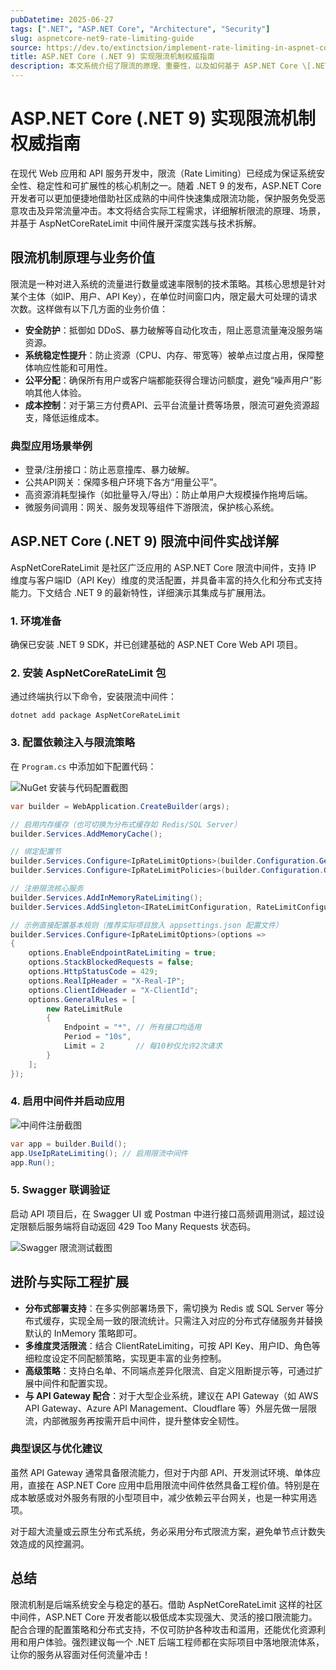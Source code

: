 ```yaml
---
pubDatetime: 2025-06-27
tags: [".NET", "ASP.NET Core", "Architecture", "Security"]
slug: aspnetcore-net9-rate-limiting-guide
source: https://dev.to/extinctsion/implement-rate-limiting-in-aspnet-core-net9-2725
title: ASP.NET Core (.NET 9) 实现限流机制权威指南
description: 本文系统介绍了限流的原理、重要性，以及如何基于 ASP.NET Core \[.NET 9] 使用 AspNetCoreRateLimit 中间件实现高效、灵活的接口限流，并结合实际场景进行技术细节补充。
---
```


# ASP.NET Core (.NET 9) 实现限流机制权威指南

在现代 Web 应用和 API 服务开发中，限流（Rate Limiting）已经成为保证系统安全性、稳定性和可扩展性的核心机制之一。随着 .NET 9 的发布，ASP.NET Core 开发者可以更加便捷地借助社区成熟的中间件快速集成限流功能，保护服务免受恶意攻击及异常流量冲击。本文将结合实际工程需求，详细解析限流的原理、场景，并基于 AspNetCoreRateLimit 中间件展开深度实践与技术拆解。

## 限流机制原理与业务价值

限流是一种对进入系统的流量进行数量或速率限制的技术策略。其核心思想是针对某个主体（如IP、用户、API Key），在单位时间窗口内，限定最大可处理的请求次数。这样做有以下几方面的业务价值：

- **安全防护**：抵御如 DDoS、暴力破解等自动化攻击，阻止恶意流量淹没服务端资源。
- **系统稳定性提升**：防止资源（CPU、内存、带宽等）被单点过度占用，保障整体响应性能和可用性。
- **公平分配**：确保所有用户或客户端都能获得合理访问额度，避免“噪声用户”影响其他人体验。
- **成本控制**：对于第三方付费API、云平台流量计费等场景，限流可避免资源超支，降低运维成本。

### 典型应用场景举例

- 登录/注册接口：防止恶意撞库、暴力破解。
- 公共API网关：保障多租户环境下各方“用量公平”。
- 高资源消耗型操作（如批量导入/导出）：防止单用户大规模操作拖垮后端。
- 微服务间调用：网关、服务发现等组件下游限流，保护核心系统。

## ASP.NET Core (.NET 9) 限流中间件实战详解

AspNetCoreRateLimit 是社区广泛应用的 ASP.NET Core 限流中间件，支持 IP 维度与客户端ID（API Key）维度的灵活配置，并具备丰富的持久化和分布式支持能力。下文结合 .NET 9 的最新特性，详细演示其集成与扩展用法。

### 1. 环境准备

确保已安装 .NET 9 SDK，并已创建基础的 ASP.NET Core Web API 项目。

### 2. 安装 AspNetCoreRateLimit 包

通过终端执行以下命令，安装限流中间件：

```shell
dotnet add package AspNetCoreRateLimit
```

### 3. 配置依赖注入与限流策略

在 `Program.cs` 中添加如下配置代码：

![NuGet 安装与代码配置截图](https://media2.dev.to/dynamic/image/width=800%2Cheight=%2Cfit=scale-down%2Cgravity=auto%2Cformat=auto/https%3A%2F%2Fdev-to-uploads.s3.amazonaws.com%2Fuploads%2Farticles%2Fuji5qso1kkv6zahpsx2z.PNG)

```csharp
var builder = WebApplication.CreateBuilder(args);

// 启用内存缓存（也可切换为分布式缓存如 Redis/SQL Server）
builder.Services.AddMemoryCache();

// 绑定配置节
builder.Services.Configure<IpRateLimitOptions>(builder.Configuration.GetSection("IpRateLimiting"));
builder.Services.Configure<IpRateLimitPolicies>(builder.Configuration.GetSection("IpRateLimitPolicies"));

// 注册限流核心服务
builder.Services.AddInMemoryRateLimiting();
builder.Services.AddSingleton<IRateLimitConfiguration, RateLimitConfiguration>();

// 示例直接配置基本规则（推荐实际项目放入 appsettings.json 配置文件）
builder.Services.Configure<IpRateLimitOptions>(options =>
{
    options.EnableEndpointRateLimiting = true;
    options.StackBlockedRequests = false;
    options.HttpStatusCode = 429;
    options.RealIpHeader = "X-Real-IP";
    options.ClientIdHeader = "X-ClientId";
    options.GeneralRules = [
        new RateLimitRule
        {
            Endpoint = "*", // 所有接口均适用
            Period = "10s",
            Limit = 2       // 每10秒仅允许2次请求
        }
    ];
});
```

### 4. 启用中间件并启动应用

![中间件注册截图](https://media2.dev.to/dynamic/image/width=800%2Cheight=%2Cfit=scale-down%2Cgravity=auto%2Cformat=auto/https%3A%2F%2Fdev-to-uploads.s3.amazonaws.com%2Fuploads%2Farticles%2F7wd0vwgc9rphq360r1pe.PNG)

```csharp
var app = builder.Build();
app.UseIpRateLimiting(); // 启用限流中间件
app.Run();
```

### 5. Swagger 联调验证

启动 API 项目后，在 Swagger UI 或 Postman 中进行接口高频调用测试，超过设定限额后服务端将自动返回 429 Too Many Requests 状态码。

![Swagger 限流测试截图](https://media2.dev.to/dynamic/image/width=800%2Cheight=%2Cfit=scale-down%2Cgravity=auto%2Cformat=auto/https%3A%2F%2Fdev-to-uploads.s3.amazonaws.com%2Fuploads%2Farticles%2Fgi8v2f1i5gmfr0s4esqy.PNG)

## 进阶与实际工程扩展

- **分布式部署支持**：在多实例部署场景下，需切换为 Redis 或 SQL Server 等分布式缓存，实现全局一致的限流统计。只需注入对应的分布式存储服务并替换默认的 InMemory 策略即可。
- **多维度灵活限流**：结合 ClientRateLimiting，可按 API Key、用户ID、角色等细粒度设定不同配额策略，实现更丰富的业务控制。
- **高级策略**：支持白名单、不同端点差异化限流、自定义阻断提示等，可通过扩展中间件和配置实现。
- **与 API Gateway 配合**：对于大型企业系统，建议在 API Gateway（如 AWS API Gateway、Azure API Management、Cloudflare 等）外层先做一层限流，内部微服务再按需开启中间件，提升整体安全韧性。

### 典型误区与优化建议

虽然 API Gateway 通常具备限流能力，但对于内部 API、开发测试环境、单体应用，直接在 ASP.NET Core 应用中启用限流中间件依然具备工程价值。特别是在成本敏感或对外服务有限的小型项目中，减少依赖云平台网关，也是一种实用选项。

对于超大流量或云原生分布式系统，务必采用分布式限流方案，避免单节点计数失效造成的风控漏洞。

## 总结

限流机制是后端系统安全与稳定的基石。借助 AspNetCoreRateLimit 这样的社区中间件，ASP.NET Core 开发者能以极低成本实现强大、灵活的接口限流能力。配合合理的配置策略和分布式支持，不仅可防护各种攻击和滥用，还能优化资源利用和用户体验。强烈建议每一个 .NET 后端工程师都在实际项目中落地限流体系，让你的服务从容面对任何流量冲击！
